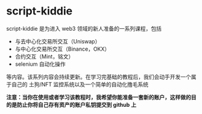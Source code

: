 # script-kiddie

script-kiddie 是为进入 web3 领域的新人准备的一系列课程，包括

- 与去中心化交易所交互（Uniswap）
- 与中心化交易所交互（Binance，OKX）
- 合约交互（Mint，铭文）
- selenium 自动化操作

等内容。该系列内容会持续更新。在学习完基础的教程后，我们会动手开发一个属于自己的 土狗/NFT 监控系统以及一个简单的自动化撸毛系统

**注意：当你在使用或者学习该教程时，我希望你能准备一套新的账户，这样做的目的是防止你将自己存有资产的账户私钥提交到 github 上**
